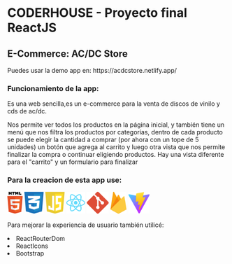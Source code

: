 <h1><b>CODERHOUSE - Proyecto final ReactJS</b></h1>

<h2>E-Commerce: AC/DC Store</h2>
<p>
<p> Puedes usar la demo app en: https://acdcstore.netlify.app/</p>

<h3>Funcionamiento de la app:</h3>

<p>Es una web sencilla,es un e-commerce para la venta de discos de vinilo y cds de ac/dc.</p>

<p>Nos permite ver todos los productos en la página inicial, y también tiene un menú que nos filtra los productos por categorías, dentro de cada producto se puede elegir la cantidad a comprar (por ahora con un tope de 5 unidades) un botón que agrega al carrito y luego otra vista que nos permite finalizar la compra o continuar eligiendo productos. Hay una vista diferente para el "carrito" y un formulario para finalizar</p>


<h3><b>Para la creacion de esta app use:</b></h3>
<p> 
<img src='public/readme/html.svg' height='50px'> <img src='public/readme/css.svg' height='50px'> <img src='public/readme/js.svg' height='50px'> <img src='public/readme/react.svg' height='50px'> <img src='public/readme/git.svg' height='50px'> <img src='public/readme/firebase.svg' height='50px'> <img src='public/readme/vite.svg' height='50px'>
</p>
<p> Para mejorar la experiencia de usuario también utilicé:</p>
<li>ReactRouterDom</li>
<li>ReactIcons</li>
<li>Bootstrap</li>




